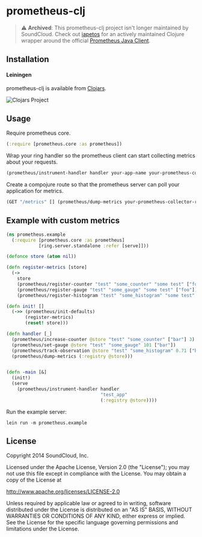 # prometheus-clj

> :warning: **Archived**: This prometheus-clj project isn't longer maintained by SoundCloud. Check out [iapetos](https://github.com/clj-commons/iapetos) for an actively maintained Clojure wrapper around the official [Prometheus Java Client](https://github.com/prometheus/client_java).

## Installation

#### Leiningen

prometheus-clj is available from [Clojars](https://clojars.org/com.soundcloud/prometheus-clj).

![Clojars Project](http://clojars.org/com.soundcloud/prometheus-clj/latest-version.svg)

## Usage

Require prometheus core.

```clojure
(:require [prometheus.core :as prometheus])
```

Wrap your ring handler so the prometheus client can start collecting metrics about your requests.

```clojure
(prometheus/instrument-handler handler your-app-name your-prometheus-collector-registry)
```

Create a compojure route so that the prometheus server can poll your application for metrics.

```clojure
(GET "/metrics" [] (prometheus/dump-metrics your-prometheus-collector-registry))
```

## Example with custom metrics

```clojure
(ns prometheus.example
  (:require [prometheus.core :as prometheus]
            [ring.server.standalone :refer [serve]]))

(defonce store (atom nil))

(defn register-metrics [store]
  (->
    store
    (prometheus/register-counter "test" "some_counter" "some test" ["foo"])
    (prometheus/register-gauge "test" "some_gauge" "some test" ["foo"])
    (prometheus/register-histogram "test" "some_histogram" "some test" ["foo"] [0.7 0.8 0.9])))

(defn init! []
  (->> (prometheus/init-defaults)
       (register-metrics)
       (reset! store)))

(defn handler [_]
  (prometheus/increase-counter @store "test" "some_counter" ["bar"] 3)
  (prometheus/set-gauge @store "test" "some_gauge" 101 ["bar"])
  (prometheus/track-observation @store "test" "some_histogram" 0.71 ["bar"])
  (prometheus/dump-metrics (:registry @store)))


(defn -main [&]
  (init!)
  (serve
    (prometheus/instrument-handler handler
                                   "test_app"
                                   (:registry @store))))

```

Run the example server:

    lein run -m prometheus.example

## License

Copyright 2014 SoundCloud, Inc.

Licensed under the Apache License, Version 2.0 (the "License");
you may not use this file except in compliance with the License.
You may obtain a copy of the License at

<http://www.apache.org/licenses/LICENSE-2.0>

Unless required by applicable law or agreed to in writing, software
distributed under the License is distributed on an "AS IS" BASIS,
WITHOUT WARRANTIES OR CONDITIONS OF ANY KIND, either express or implied.
See the License for the specific language governing permissions and
limitations under the License.

